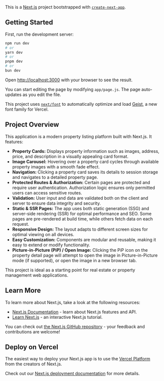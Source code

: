 This is a [Next.js](https://nextjs.org) project bootstrapped with [`create-next-app`](https://github.com/vercel/next.js/tree/canary/packages/create-next-app).

## Getting Started

First, run the development server:

```bash
npm run dev
# or
yarn dev
# or
pnpm dev
# or
bun dev
```

Open [http://localhost:3000](http://localhost:3000) with your browser to see the result.

You can start editing the page by modifying `app/page.js`. The page auto-updates as you edit the file.

This project uses [`next/font`](https://nextjs.org/docs/app/building-your-application/optimizing/fonts) to automatically optimize and load [Geist](https://vercel.com/font), a new font family for Vercel.


## Project Overview

This application is a modern property listing platform built with Next.js. It features:

- **Property Cards:** Displays property information such as images, address, price, and description in a visually appealing card format.
- **Image Carousel:** Hovering over a property card cycles through available property images with a smooth fade effect. 
- **Navigation:** Clicking a property card saves its details to session storage and navigates to a detailed property page.
- **Protected Routes & Authorization:** Certain pages are protected and require user authentication. Authorization logic ensures only permitted users can access sensitive routes.
- **Validation:** User input and data are validated both on the client and server to ensure data integrity and security.
- **Static & SSR Pages:** The app uses both static generation (SSG) and server-side rendering (SSR) for optimal performance and SEO. Some pages are pre-rendered at build time, while others fetch data on each request.
- **Responsive Design:** The layout adapts to different screen sizes for optimal viewing on all devices. 
- **Easy Customization:** Components are modular and reusable, making it easy to extend or modify functionality.
- **Picture-in-Picture (PiP) / Open Image:** Clicking the PiP icon on the property detail page will attempt to open the image in Picture-in-Picture mode (if supported), or open the image in a new browser tab.

This project is ideal as a starting point for real estate or property management web applications.

## Learn More

To learn more about Next.js, take a look at the following resources:

- [Next.js Documentation](https://nextjs.org/docs) - learn about Next.js features and API.
- [Learn Next.js](https://nextjs.org/learn) - an interactive Next.js tutorial.

You can check out [the Next.js GitHub repository](https://github.com/vercel/next.js) - your feedback and contributions are welcome!

## Deploy on Vercel

The easiest way to deploy your Next.js app is to use the [Vercel Platform](https://vercel.com/new?utm_medium=default-template&filter=next.js&utm_source=create-next-app&utm_campaign=create-next-app-readme) from the creators of Next.js.

Check out our [Next.js deployment documentation](https://nextjs.org/docs/app/building-your-application/deploying) for more details.



